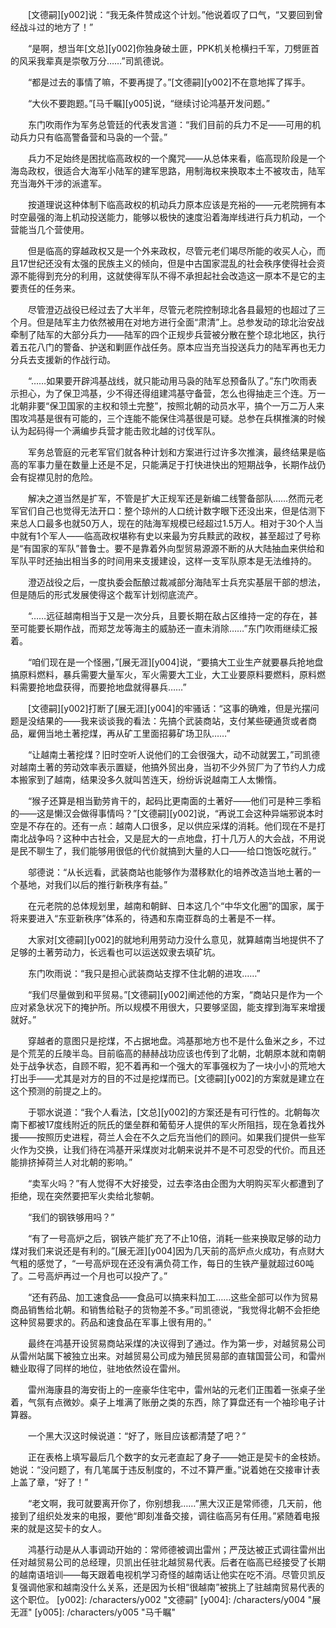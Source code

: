 　　[文德嗣][y002]说：“我无条件赞成这个计划。”他说着叹了口气，“又要回到曾经战斗过的地方了！”

　　“是啊，想当年[文总][y002]你独身破土匪，PPK机关枪横扫千军，刀劈匪首的风采我辈真是崇敬万分……”司凯德说。

　　“都是过去的事情了嘛，不要再提了。”[文德嗣][y002]不在意地挥了挥手。

　　“大伙不要跑题。”[马千瞩][y005]说，“继续讨论鸿基开发问题。”

　　东门吹雨作为军务总管廷的代表发言道：“我们目前的兵力不足——可用的机动兵力只有临高警备营和马袅的一个营。”

　　兵力不足始终是困扰临高政权的一个魔咒——从总体来看，临高现阶段是一个海岛政权，很适合大海军小陆军的建军思路，用制海权来换取本土不被攻击，陆军充当海外干涉的派遣军。

　　按道理说这种体制下临高政权的机动兵力原本应该是充裕的——元老院拥有本时空最强的海上机动投送能力，能够以极快的速度沿着海岸线进行兵力机动，一个营能当几个营使用。

　　但是临高的穿越政权又是一个外来政权，尽管元老们竭尽所能的收买人心，而且17世纪还没有太强的民族主义的倾向，但是中古国家混乱的社会秩序使得社会资源不能得到充分的利用，这就使得军队不得不承担起社会改造这一原本不是它的主要责任的任务来。

　　尽管澄迈战役已经过去了大半年，尽管元老院控制琼北各县最短的也超过了三个月。但是陆军主力依然被用在对地方进行全面“肃清”上。总参发动的琼北治安战牵制了陆军的大部分兵力——陆军的四个正规步兵营被分散在整个琼北地区，执行着五花八门的警备、护送和剿匪作战任务。原本应当充当投送兵力的陆军再也无力分兵去支援新的作战行动。

　　“……如果要开辟鸿基战线，就只能动用马袅的陆军总预备队了。”东门吹雨表示担心，为了保卫鸿基，少不得还得组建鸿基守备营，怎么也得抽走三个连。万一北朝非要“保卫国家的主权和领土完整”，按照北朝的动员水平，搞个一万二万人来围攻鸿基是很有可能的，三个连能不能保住鸿基很是可疑。总参在兵棋推演的时候认为起码得一个满编步兵营才能击败北越的讨伐军队。

　　军务总管庭的元老军官们就各种计划和方案进行过许多次推演，最终结果是临高的军事力量在数量上还是不足，只能满足于打快进快出的短期战争，长期作战仍会有捉襟见肘的危险。

　　解决之道当然是扩军，不管是扩大正规军还是新编二线警备部队……然而元老军官们自己也觉得无法开口：整个琼州的人口统计数字眼下还没出来，但是估测下来总人口最多也就50万人，现在的陆海军规模已经超过1.5万人。相对于30个人当中就有1个军人——临高政权堪称有史以来最为穷兵黩武的政权，甚至超过了号称是“有国家的军队”普鲁士。要不是靠着外向型贸易源源不断的从大陆抽血来供给和军队平时还抽出相当多的时间用来支援建设，这样一支军队原本是无法维持的。

　　澄迈战役之后，一度执委会酝酿过裁减部分海陆军士兵充实基层干部的想法，但是随后的形式发展使得这个裁军计划彻底流产。

　　“……远征越南相当于又是一次分兵，且要长期在敌占区维持一定的存在，甚至可能要长期作战，而郑芝龙等海主的威胁还一直未消除……”东门吹雨继续汇报着。

　　“咱们现在是一个怪圈，”[展无涯][y004]说，“要搞大工业生产就要暴兵抢地盘搞原料燃料，暴兵需要大量军火，军火需要大工业，大工业要原料要燃料，原料燃料需要抢地盘获得，而要抢地盘就得暴兵……”

　　[文德嗣][y002]打断了[展无涯][y004]的牢骚话：“这事的确难，但是光摆问题是没结果的——我来谈谈我的看法：先搞个武装商站，支付某些硬通货或者商品，雇佣当地土著挖煤，再从矿工里面招募矿场卫队……”

　　“让越南土著挖煤？旧时空听人说他们的工会很强大，动不动就罢工，”司凯德对越南土著的劳动效率表示置疑，他搞外贸出身，当初不少外贸厂为了节约人力成本搬家到了越南，结果没多久就叫苦连天，纷纷诉说越南工人太懒惰。

　　“猴子还算是相当勤劳肯干的，起码比更南面的土著好——他们可是种三季稻的——这是懒汉会做得事情吗？”[文德嗣][y002]说，“再说工会这种异端邪说本时空是不存在的。还有一点：越南人口很多，足以供应采煤的消耗。他们现在不是打南北战争吗？这种中古社会，又是屁大的一点地盘，打十几万人的大会战，不用说是民不聊生了，我们能够用很低的代价就搞到大量的人口——给口饱饭吃就行。”

　　邬德说：“从长远看，武装商站也能够作为潜移默化的培养改造当地土著的一个基地，对我们以后的推行新秩序有益。”

　　在元老院的总体规划里，越南和朝鲜、日本这几个“中华文化圈”的国家，属于将来要进入“东亚新秩序”体系的，待遇和东南亚群岛的土著是不一样。

　　大家对[文德嗣][y002]的就地利用劳动力没什么意见，就算越南当地提供不了足够的土著劳动力，长远看也可以运送奴隶去填矿坑。

　　东门吹雨说：“我只是担心武装商站支撑不住北朝的进攻……”

　　“我们尽量做到和平贸易。”[文德嗣][y002]阐述他的方案，“商站只是作为一个应对紧急状况下的掩护所。所以规模不用很大，只要够坚固，能支撑到海军来增援就好。”

　　穿越者的意图只是挖煤，不占据地盘。鸿基那地方也不是什么鱼米之乡，不过是个荒芜的丘陵半岛。目前临高的赫赫战功应该也传到了北朝，北朝原本就和南朝处于战争状态，自顾不暇，犯不着再和一个强大的军事强权为了一块小小的荒地大打出手——尤其是对方的目的不过是挖煤而已。[文德嗣][y002]的方案就是建立在这个预测的前提之上的。

　　于鄂水说道：“我个人看法，[文总][y002]的方案还是有可行性的。北朝每次南下都被17度线附近的阮氏的堡垒群和葡萄牙人提供的军火所阻挡，现在急着找外援——按照历史进程，荷兰人会在不久之后充当他们的顾问。如果我们提供一些军火作为交换，让我们待在鸿基开采煤炭对北朝来说并不是不可忍受的代价。而且还能排挤掉荷兰人对北朝的影响。”

　　“卖军火吗？”有人觉得不大好接受，过去李洛由企图为大明购买军火都遭到了拒绝，现在突然要把军火卖给北黎朝。

　　“我们的钢铁够用吗？”

　　“有了一号高炉之后，钢铁产能扩充了不止10倍，消耗一些来换取足够的动力煤对我们来说还是有利的。”[展无涯][y004]因为几天前的高炉点火成功，有点财大气粗的感觉了，“一号高炉现在还没有满负荷工作，每日的生铁产量就超过60吨了。二号高炉再过一个月也可以投产了。”

　　“还有药品、加工速食品——食品可以搞来料加工……这些全部可以作为贸易商品销售给北朝。和销售给鞑子的货物差不多。”司凯德说，“我觉得北朝不会拒绝这种贸易要求的。药品和速食品在军事上很有用的。”

　　最终在鸿基开设贸易商站采煤的决议得到了通过。作为第一步，对越贸易公司从雷州站属下被独立出来。对越贸易公司成为殖民贸易部的直辖国营公司，和雷州糖业取得了同样的地位，驻地依然设在雷州。

　　雷州海康县的海安街上的一座豪华住宅中，雷州站的元老们正围着一张桌子坐着，气氛有点微妙。桌子上堆满了账册之类的东西，除了算盘还有一个袖珍电子计算器。

　　一个黑大汉这时候说道：“好了，账目应该都清楚了吧？”

　　正在表格上填写最后几个数字的女元老直起了身子——她正是契卡的金枝娇。她说：“没问题了，有几笔属于违反制度的，不过不算严重。”说着她在交接审计表上盖了章，“好了！”

　　“老文啊，我可就要离开你了，你别想我……”黑大汉正是常师德，几天前，他接到了组织处发来的电报，要他“即刻准备交接，调往临高另有任用。”紧随着电报来的就是这契卡的女人。

　　鸿基行动是从人事调动开始的：常师德被调出雷州；严茂达被正式调往雷州出任对越贸易公司的总经理，贝凯出任驻北越贸易代表。后者在临高已经接受了长期的越南语培训——每天跟着电视机学习奇怪的越南话让他实在吃不消。尽管贝凯反复强调他家和越南没什么关系，还是因为长相“很越南”被挑上了驻越南贸易代表的这个职位。
[y002]: /characters/y002 "文德嗣"
[y004]: /characters/y004 "展无涯"
[y005]: /characters/y005 "马千瞩"
